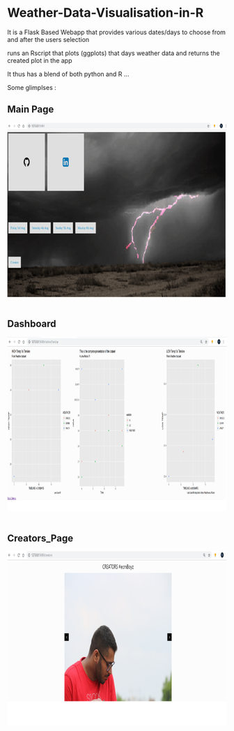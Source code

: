 # Weather-Data-Visualisation-in-R
<p>It is a Flask Based Webapp that provides various dates/days to choose from and after the users selection</p> 
<p>runs an Rscript that plots (ggplots) that days weather data and returns the created plot in the app</p>
<p>It thus has a blend of both python and R ...</p>
Some glimplses :
<h2>Main Page</h2>
<img src = "Output_main.PNG" width = 1000 height = 400>
<br>
<br>
<h2>Dashboard</h2>
<img src= "Output_dashboard.PNG" width = 1000 height = 400>
<br>
<br>
<h2>Creators_Page</h2>
<img src= "Output_Creators.PNG" width = 1000 height = 400>

